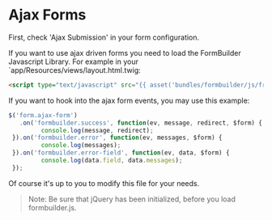# Ajax Forms

First, check 'Ajax Submission' in your form configuration.

If you want to use ajax driven forms you need to load the FormBuilder Javascript Library. 
For example in your `app/Resources/views/layout.html.twig:

```html
<script type="text/javascript" src="{{ asset('bundles/formbuilder/js/frontend/formbuilder.js') }}"></script>
```

If you want to hook into the ajax form events, you may use this example:

```javascript
$('form.ajax-form')
   .on('formbuilder.success', function(ev, message, redirect, $form) {
         console.log(message, redirect);
 }).on('formbuilder.error', function(ev, messages, $form) {
         console.log(messages);
 }).on('formbuilder.error-field', function(ev, data, $form) {
         console.log(data.field, data.messages);
 });
```

Of course it's up to you to modify this file for your needs.

> Note: Be sure that jQuery has been initialized, before you load formbuilder.js.
